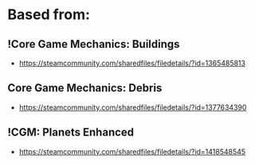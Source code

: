 # Based from:

## !Core Game Mechanics: Buildings

* https://steamcommunity.com/sharedfiles/filedetails/?id=1365485813
## Core Game Mechanics: Debris

* https://steamcommunity.com/sharedfiles/filedetails/?id=1377634390
## !CGM: Planets Enhanced

* https://steamcommunity.com/sharedfiles/filedetails/?id=1418548545